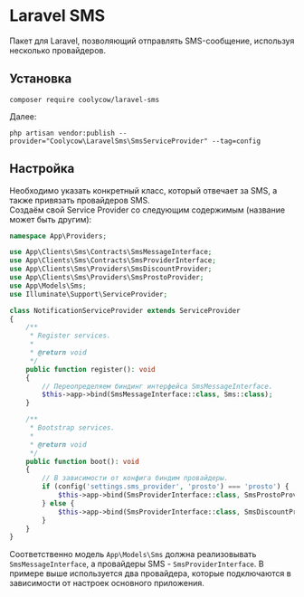 # Laravel SMS
Пакет для Laravel, позволяющий отправлять SMS-сообщение, используя несколько провайдеров.

## Установка
```shell
composer require coolycow/laravel-sms
```
Далее:
```shell
php artisan vendor:publish --provider="Coolycow\LaravelSms\SmsServiceProvider" --tag=config
```

## Настройка
Необходимо указать конкретный класс, который отвечает за SMS, а также привязать провайдеров SMS.  
Создаём свой Service Provider со следующим содержимым (название может быть другим):
```php
namespace App\Providers;

use App\Clients\Sms\Contracts\SmsMessageInterface;
use App\Clients\Sms\Contracts\SmsProviderInterface;
use App\Clients\Sms\Providers\SmsDiscountProvider;
use App\Clients\Sms\Providers\SmsProstoProvider;
use App\Models\Sms;
use Illuminate\Support\ServiceProvider;

class NotificationServiceProvider extends ServiceProvider
{
    /**
     * Register services.
     *
     * @return void
     */
    public function register(): void
    {
        // Переопределяем биндинг интерфейса SmsMessageInterface.
        $this->app->bind(SmsMessageInterface::class, Sms::class);
    }

    /**
     * Bootstrap services.
     *
     * @return void
     */
    public function boot(): void
    {
        // В зависимости от конфига биндим провайдеры.
        if (config('settings.sms_provider', 'prosto') === 'prosto') {
            $this->app->bind(SmsProviderInterface::class, SmsProstoProvider::class);
        } else {
            $this->app->bind(SmsProviderInterface::class, SmsDiscountProvider::class);
        }
    }
}
```

Соответственно модель `App\Models\Sms` должна реализовывать `SmsMessageInterface`, а провайдеры SMS - `SmsProviderInterface`.
В примере выше используется два провайдера, которые подключаются в зависимости от настроек основного приложения.